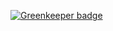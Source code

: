 
[![Greenkeeper badge](https://badges.greenkeeper.io/freeCodeCamp/scripts.svg)](https://greenkeeper.io/)
